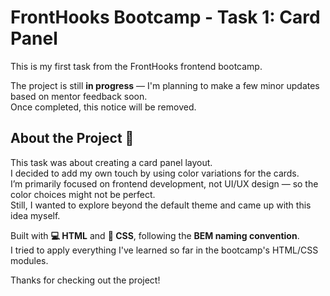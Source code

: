 # FrontHooks Bootcamp - Task 1: Card Panel

This is my first task from the FrontHooks frontend bootcamp.

The project is still **in progress** — I'm planning to make a few minor updates based on mentor feedback soon.  
Once completed, this notice will be removed.

## About the Project 📂
This task was about creating a card panel layout.  
I decided to add my own touch by using color variations for the cards.  
I’m primarily focused on frontend development, not UI/UX design — so the color choices might not be perfect.  
Still, I wanted to explore beyond the default theme and came up with this idea myself.

Built with **💻 HTML** and **🎨 CSS**, following the **BEM naming convention**.  
I tried to apply everything I've learned so far in the bootcamp's HTML/CSS modules.

Thanks for checking out the project!
